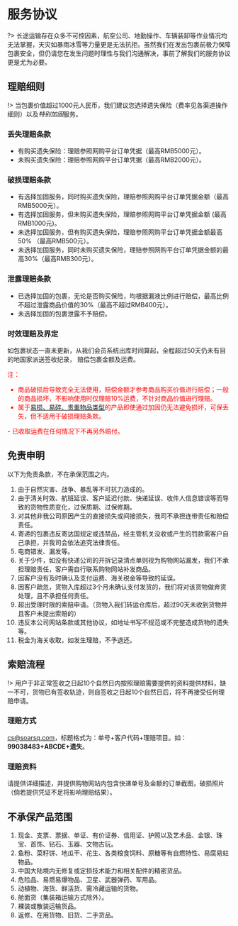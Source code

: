 # 服务协议
?> 长途运输存在众多不可控因素，航空公司、地勤操作、车辆装卸等作业情况均无法掌握，天灾如暴雨冰雪等力量更是无法抗拒。虽然我们在发出包裹前极力保障包裹安全，但仍请您在发生问题时理性与我们沟通解决，事前了解我们的服务协议更是尤为必要。

## 理赔细则

!> 当包裹价值超过1000元人民币，我们建议您选择遗失保险（费率见各渠道操作细则）以及*特别加固*服务。

### 丢失理赔条款
- 有购买遗失保险：理赔参照网购平台订单凭据（最高RMB5000元）。
- 未购买遗失保险：理赔参照网购平台订单凭据（最高RMB2000元）。

### 破损理赔条款
- 有选择加固服务，同时购买遗失保险，理赔参照网购平台订单凭据金额（最高RMB5000元）。
- 有选择加固服务，但未购买遗失保险，理赔参照网购平台订单凭据金额 (最高RMB1000元)。
- 未选择加固服务，但有购买遗失保险，理赔参照网购平台订单凭据金额最高50% （最高RMB500元）。
- 未选择加固服务，同时未购买遗失保险，理赔参照网购平台订单凭据金额的最高30%（最高RMB300元）。

### 泄露理赔条款
- 已选择加固的包裹，无论是否购买保险，均根据漏液比例进行赔偿，最高比例不超过泄露商品价值的30%（最高不超过RMB400元）。
- 未选择加固的包裹泄露不予赔偿。

### 时效理赔及界定
如包裹状态一直未更新，从我们会员系统出库时间算起，全程超过50天仍未有目的地国家派送签收纪录， 赔偿包裹金额及运费。

<font color="red">注： 
- 商品破损后导致完全无法使用，赔偿金额才参考商品购买价值进行赔偿；一般的商品损坏，不影响使用时仅理赔10%运费，不针对商品价值进行理赔。 
- <font color="red">属于[易损、易碎、贵重物品类型](https://www.sf-express.com/HK/ZF/dynamic_function/more/Types_of_Vulnerable_Fragile_Valuable_Item/)的产品即使通过加固仍无法避免损坏，可保丢失，但不适用于破损理赔条款。</font>
</font>
- <font color="red">已收取运费在任何情况下不再另外赔付。</font>

## 免责申明
以下为免责条款，不在承保范围之内。 
1. 由于自然灾害、战争、暴乱等不可抗力造成的。
2. 由于清关时效、航班延误、客户延迟付款、快递延误、收件人信息错误等而导致的货物性质变化，过保质期、过保修期。
3. 对其他非我公司原因产生的直接损失或间接损失，我司不承担连带责任和赔偿责任。
4. 寄递的包裹违反寄达国规定或违禁品，经主管机关没收或产生的罚款需客户自己承担，并我司会依法追究法律责任。
5. 电商错发、漏发等。
6. 关于少件，如没有快递公司的开拆记录清点单则视为购物网站漏发，我们不承担理赔责任，客户需自行联系购物网站补发商品。
7. 因客户没有及时确认及支付运费、海关税金等导致的延误。
8. 因客户疏忽，货物入库超过3个月未确认支付发货的，我们将对该货物做弃货处理，且不承担任何责任。
9. 超出受理时限的索赔申请。（货物入我们转运仓库后，超过90天未收到货物并且客户未提出索赔的）
10. 违反本公司网站条款或其他协议，如地址书写不规范或不完整造成货物的遗失等。
11. 税金为海关收取，如发生理赔，不予退还。


## 索赔流程
!> 用户于非正常签收之日起10个自然日内按照理赔需要提供的资料提供材料，缺一不可，货物已有签收轨迹，则自签收之日起10个自然日后，将不再接受任何理赔申请。
### 理赔方式
cs@soarsq.com，标题格式为：单号+客户代码+理赔项目。如：**99038483+ABCDE+遗失**。

### 理赔资料
请提供详细描述，并提供购物网站内包含快递单号及金额的订单截图，破损照片（倘若提供凭证不足将影响理赔结果）。

## 不承保产品范围

1. 现金、支票、票据、单证、有价证券、信用证、护照以及艺术品、金银、珠宝、首饰、钻石、玉器、文物古玩。
2. 鱼粉、菜籽饼、地瓜干、花生、各类粮食饲料、原糖等有自燃特性、易腐易蛀物品。
3. 中国大陆境内无修复或定损技术能力和相关配件的精密货品。
4. 危险品、易燃易爆物品、卫星、武器弹药、军用品。
5. 动植物、海货、鲜活货、需冷藏运输的货物。
6. 舱面货（集装箱运输方式除外）。
7. 裸装或散装运输货品。
8. 返修、在用货物、旧货、二手货品。
